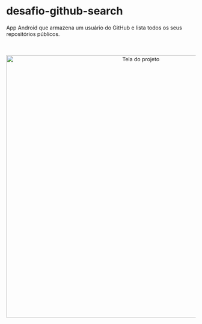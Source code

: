 # desafio-github-search
App Android que armazena um usuário do GitHub e lista todos os seus repositórios públicos.
<br>
<br>
<br>
<div align="center">
  <img height="700" alt="Tela do projeto" src="https://github.com/danielrn07/desafio-github-search/assets/79328053/d0ffbdd4-059c-44a5-85c4-51cccefa1b6d">
</div>
